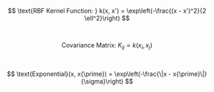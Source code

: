 <!--
 Copyright (c) 2024 David Such
 
 This software is released under the MIT License.
 https://opensource.org/licenses/MIT
-->

<!-- RBF Kernel Function -->
$$
\text{RBF Kernel Function: }
k(x, x') = \exp\left(-\frac{(x - x')^2}{2 \ell^2}\right)
$$

<br>

<!-- Covariance Matrix -->
$$
\text{Covariance Matrix: }
K_{ij} = k(x_i, x_j)
$$

<br>

<!-- Exponential Kernel -->
$$
\text{Exponential}(x, x{\prime}) = \exp\left(-\frac{\|x - x{\prime}\|}{\sigma}\right)
$$